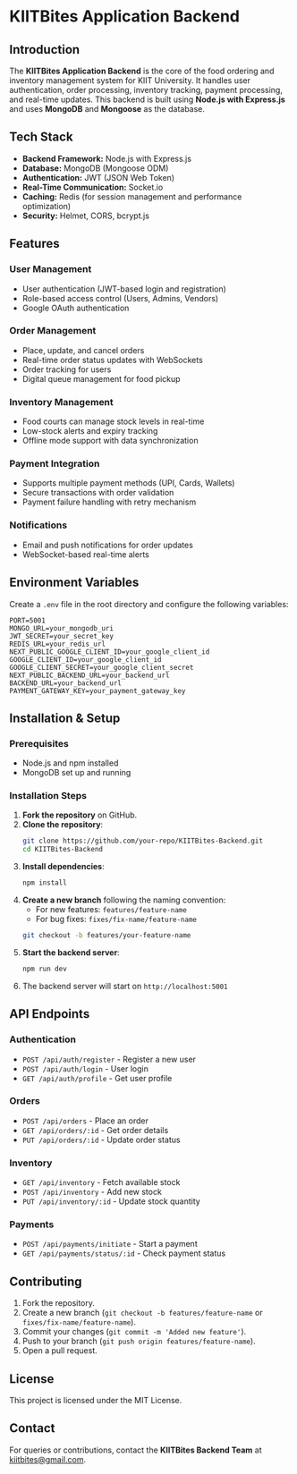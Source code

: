 # KIITBites Application  Backend

## Introduction
The **KIITBites Application Backend** is the core of the food ordering and inventory management system for KIIT University. It handles user authentication, order processing, inventory tracking, payment processing, and real-time updates. This backend is built using **Node.js with Express.js** and uses **MongoDB** and **Mongoose** as the database.

## Tech Stack
- **Backend Framework:** Node.js with Express.js
- **Database:** MongoDB (Mongoose ODM)
- **Authentication:** JWT (JSON Web Token)
- **Real-Time Communication:** Socket.io
- **Caching:** Redis (for session management and performance optimization)
- **Security:** Helmet, CORS, bcrypt.js

## Features
### User Management
- User authentication (JWT-based login and registration)
- Role-based access control (Users, Admins, Vendors)
- Google OAuth authentication

### Order Management
- Place, update, and cancel orders
- Real-time order status updates with WebSockets
- Order tracking for users
- Digital queue management for food pickup

### Inventory Management
- Food courts can manage stock levels in real-time
- Low-stock alerts and expiry tracking
- Offline mode support with data synchronization

### Payment Integration
- Supports multiple payment methods (UPI, Cards, Wallets)
- Secure transactions with order validation
- Payment failure handling with retry mechanism

### Notifications
- Email and push notifications for order updates
- WebSocket-based real-time alerts

## Environment Variables
Create a `.env` file in the root directory and configure the following variables:
```
PORT=5001
MONGO_URL=your_mongodb_uri
JWT_SECRET=your_secret_key
REDIS_URL=your_redis_url
NEXT_PUBLIC_GOOGLE_CLIENT_ID=your_google_client_id
GOOGLE_CLIENT_ID=your_google_client_id
GOOGLE_CLIENT_SECRET=your_google_client_secret
NEXT_PUBLIC_BACKEND_URL=your_backend_url
BACKEND_URL=your_backend_url
PAYMENT_GATEWAY_KEY=your_payment_gateway_key
```

## Installation & Setup
### Prerequisites
- Node.js and npm installed
- MongoDB set up and running

### Installation Steps
1. **Fork the repository** on GitHub.
2. **Clone the repository**:
   ```bash
   git clone https://github.com/your-repo/KIITBites-Backend.git
   cd KIITBites-Backend
   ```
3. **Install dependencies**:
   ```bash
   npm install
   ```
4. **Create a new branch** following the naming convention:
   - For new features: `features/feature-name`
   - For bug fixes: `fixes/fix-name/feature-name`
   ```bash
   git checkout -b features/your-feature-name
   ```
5. **Start the backend server**:
   ```bash
   npm run dev
   ```
6. The backend server will start on `http://localhost:5001`

## API Endpoints
### Authentication
- `POST /api/auth/register` - Register a new user
- `POST /api/auth/login` - User login
- `GET /api/auth/profile` - Get user profile

### Orders
- `POST /api/orders` - Place an order
- `GET /api/orders/:id` - Get order details
- `PUT /api/orders/:id` - Update order status

### Inventory
- `GET /api/inventory` - Fetch available stock
- `POST /api/inventory` - Add new stock
- `PUT /api/inventory/:id` - Update stock quantity

### Payments
- `POST /api/payments/initiate` - Start a payment
- `GET /api/payments/status/:id` - Check payment status

## Contributing
1. Fork the repository.
2. Create a new branch (`git checkout -b features/feature-name` or `fixes/fix-name/feature-name`).
3. Commit your changes (`git commit -m 'Added new feature'`).
4. Push to your branch (`git push origin features/feature-name`).
5. Open a pull request.

## License
This project is licensed under the MIT License.

## Contact
For queries or contributions, contact the **KIITBites Backend Team** at [kiitbites@gmail.com](mailto:kiitbites@gmail.com).
